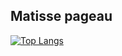 ## Matisse pageau

[![Top Langs](https://github-readme-stats.vercel.app/api/top-langs/?username=Matpageau)](https://github.com/anuraghazra/github-readme-stats)
